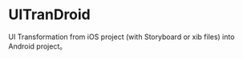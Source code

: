 # UITranDroid
UI Transformation from iOS project (with Storyboard or xib files) into Android project。
